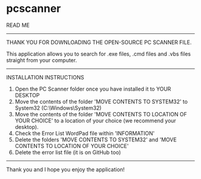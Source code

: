# pcscanner
READ ME

-----


THANK YOU FOR DOWNLOADING THE OPEN-SOURCE PC SCANNER FILE.

This application allows you to search for .exe files, .cmd files and .vbs files straight from your computer.


-------

INSTALLATION INSTRUCTIONS

1. Open the PC Scanner folder once you have installed it to YOUR DESKTOP
2. Move the contents of the folder 'MOVE CONTENTS TO SYSTEM32' to System32 (C:\Windows\System32)
3. Move the contents of the folder 'MOVE CONTENTS TO LOCATION OF YOUR CHOICE' to a location of your choice (we recommend your desktop).
4. Check the Error List WordPad file within 'INFORMATION'
5. Delete the folders 'MOVE CONTENTS TO SYSTEM32' and 'MOVE CONTENTS TO LOCATION OF YOUR CHOICE'
6. Delete the error list file (it is on GitHub too)


--------

Thank you and I hope you enjoy the application!
